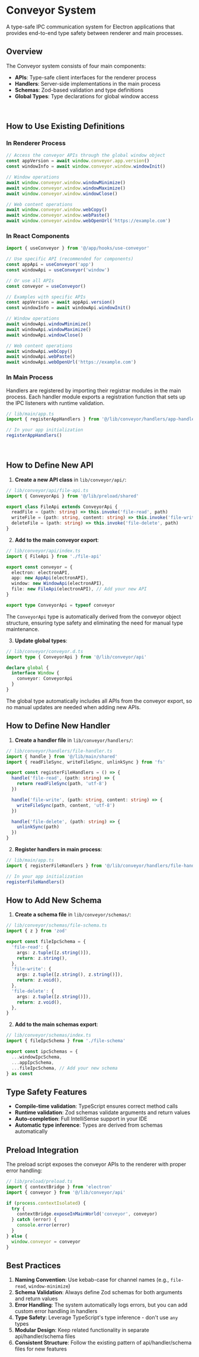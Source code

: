 # Conveyor System

A type-safe IPC communication system for Electron applications that provides end-to-end type safety between renderer and main processes.

## Overview

The Conveyor system consists of four main components:

- **APIs**: Type-safe client interfaces for the renderer process
- **Handlers**: Server-side implementations in the main process
- **Schemas**: Zod-based validation and type definitions
- **Global Types**: Type declarations for global window access

<br />

## How to Use Existing Definitions

### In Renderer Process

```typescript
// Access the conveyor APIs through the global window object
const appVersion = await window.conveyor.app.version()
const windowInfo = await window.conveyor.window.windowInit()

// Window operations
await window.conveyor.window.windowMinimize()
await window.conveyor.window.windowMaximize()
await window.conveyor.window.windowClose()

// Web content operations
await window.conveyor.window.webCopy()
await window.conveyor.window.webPaste()
await window.conveyor.window.webOpenUrl('https://example.com')
```

### In React Components

```typescript
import { useConveyor } from '@/app/hooks/use-conveyor'

// Use specific API (recommended for components)
const appApi = useConveyor('app')
const windowApi = useConveyor('window')

// Or use all APIs
const conveyor = useConveyor()

// Examples with specific APIs
const appVersion = await appApi.version()
const windowInfo = await windowApi.windowInit()

// Window operations
await windowApi.windowMinimize()
await windowApi.windowMaximize()
await windowApi.windowClose()

// Web content operations
await windowApi.webCopy()
await windowApi.webPaste()
await windowApi.webOpenUrl('https://example.com')
```

### In Main Process

Handlers are registered by importing their registrar modules in the main process. Each handler module exports a registration function that sets up the IPC listeners with runtime validation.

```typescript
// lib/main/app.ts
import { registerAppHandlers } from '@/lib/conveyor/handlers/app-handler'

// In your app initialization
registerAppHandlers()
```

<br />

## How to Define New API

1. **Create a new API class** in `lib/conveyor/api/`:

```typescript
// lib/conveyor/api/file-api.ts
import { ConveyorApi } from '@/lib/preload/shared'

export class FileApi extends ConveyorApi {
  readFile = (path: string) => this.invoke('file-read', path)
  writeFile = (path: string, content: string) => this.invoke('file-write', path, content)
  deleteFile = (path: string) => this.invoke('file-delete', path)
}
```

2. **Add to the main conveyor export**:

```typescript
// lib/conveyor/api/index.ts
import { FileApi } from './file-api'

export const conveyor = {
  electron: electronAPI,
  app: new AppApi(electronAPI),
  window: new WindowApi(electronAPI),
  file: new FileApi(electronAPI), // Add your new API
}

export type ConveyorApi = typeof conveyor
```

The `ConveyorApi` type is automatically derived from the conveyor object structure, ensuring type safety and eliminating the need for manual type maintenance.

3. **Update global types**:

```typescript
// lib/conveyor/conveyor.d.ts
import type { ConveyorApi } from '@/lib/conveyor/api'

declare global {
  interface Window {
    conveyor: ConveyorApi
  }
}
```

The global type automatically includes all APIs from the conveyor export, so no manual updates are needed when adding new APIs.

## How to Define New Handler

1. **Create a handler file** in `lib/conveyor/handlers/`:

```typescript
// lib/conveyor/handlers/file-handler.ts
import { handle } from '@/lib/main/shared'
import { readFileSync, writeFileSync, unlinkSync } from 'fs'

export const registerFileHandlers = () => {
  handle('file-read', (path: string) => {
    return readFileSync(path, 'utf-8')
  })

  handle('file-write', (path: string, content: string) => {
    writeFileSync(path, content, 'utf-8')
  })

  handle('file-delete', (path: string) => {
    unlinkSync(path)
  })
}
```

2. **Register handlers in main process**:

```typescript
// lib/main/app.ts
import { registerFileHandlers } from '@/lib/conveyor/handlers/file-handler'

// In your app initialization
registerFileHandlers()
```

## How to Add New Schema

1. **Create a schema file** in `lib/conveyor/schemas/`:

```typescript
// lib/conveyor/schemas/file-schema.ts
import { z } from 'zod'

export const fileIpcSchema = {
  'file-read': {
    args: z.tuple([z.string()]),
    return: z.string(),
  },
  'file-write': {
    args: z.tuple([z.string(), z.string()]),
    return: z.void(),
  },
  'file-delete': {
    args: z.tuple([z.string()]),
    return: z.void(),
  },
}
```

2. **Add to the main schemas export**:

```typescript
// lib/conveyor/schemas/index.ts
import { fileIpcSchema } from './file-schema'

export const ipcSchemas = {
  ...windowIpcSchema,
  ...appIpcSchema,
  ...fileIpcSchema, // Add your new schema
} as const
```

## Type Safety Features

- **Compile-time validation**: TypeScript ensures correct method calls
- **Runtime validation**: Zod schemas validate arguments and return values
- **Auto-completion**: Full IntelliSense support in your IDE
- **Automatic type inference**: Types are derived from schemas automatically

## Preload Integration

The preload script exposes the conveyor APIs to the renderer with proper error handling:

```typescript
// lib/preload/preload.ts
import { contextBridge } from 'electron'
import { conveyor } from '@/lib/conveyor/api'

if (process.contextIsolated) {
  try {
    contextBridge.exposeInMainWorld('conveyor', conveyor)
  } catch (error) {
    console.error(error)
  }
} else {
  window.conveyor = conveyor
}
```

## Best Practices

1. **Naming Convention**: Use kebab-case for channel names (e.g., `file-read`, `window-minimize`)
2. **Schema Validation**: Always define Zod schemas for both arguments and return values
3. **Error Handling**: The system automatically logs errors, but you can add custom error handling in handlers
4. **Type Safety**: Leverage TypeScript's type inference - don't use `any` types
5. **Modular Design**: Keep related functionality in separate api/handler/schema files
6. **Consistent Structure**: Follow the existing pattern of api/handler/schema files for new features
